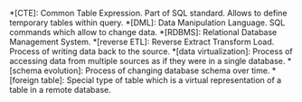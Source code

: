 *[CTE]: Common Table Expression. Part of SQL standard. Allows to define temporary tables within query.
*[DML]: Data Manipulation Language. SQL commands which allow to change data.
*[RDBMS]: Relational Database Management System.
*[reverse ETL]: Reverse Extract Transform Load. Process of writing data back to the source.
*[data virtualization]: Process of accessing data from multiple sources as if they were in a single database.
*[schema evolution]: Process of changing database schema over time.
*[foreign table]: Special type of table which is a virtual representation of a table in a remote database.